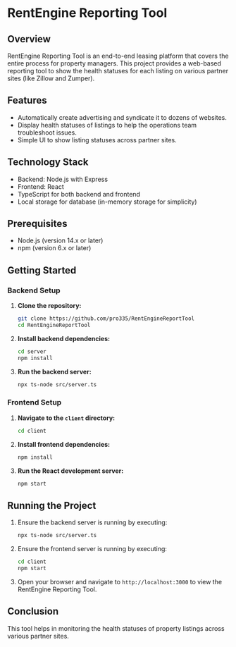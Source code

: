# RentEngine Reporting Tool

## Overview
RentEngine Reporting Tool is an end-to-end leasing platform that covers the entire process for property managers. This project provides a web-based reporting tool to show the health statuses for each listing on various partner sites (like Zillow and Zumper). 

## Features
- Automatically create advertising and syndicate it to dozens of websites.
- Display health statuses of listings to help the operations team troubleshoot issues.
- Simple UI to show listing statuses across partner sites.

## Technology Stack
- Backend: Node.js with Express
- Frontend: React
- TypeScript for both backend and frontend
- Local storage for database (in-memory storage for simplicity)

## Prerequisites
- Node.js (version 14.x or later)
- npm (version 6.x or later)

## Getting Started

### Backend Setup

1. **Clone the repository:**
    ```bash
    git clone https://github.com/pro335/RentEngineReportTool
    cd RentEngineReportTool
    ```

2. **Install backend dependencies:**
    ```bash
    cd server
    npm install
    ```

3. **Run the backend server:**
    ```bash
    npx ts-node src/server.ts
    ```

### Frontend Setup

1. **Navigate to the `client` directory:**
    ```bash
    cd client
    ```

2. **Install frontend dependencies:**
    ```bash
    npm install
    ```

3. **Run the React development server:**
    ```bash
    npm start
    ```

## Running the Project
1. Ensure the backend server is running by executing:
    ```bash
    npx ts-node src/server.ts
    ```

2. Ensure the frontend server is running by executing:
    ```bash
    cd client
    npm start
    ```

3. Open your browser and navigate to `http://localhost:3000` to view the RentEngine Reporting Tool.

## Conclusion
This tool helps in monitoring the health statuses of property listings across various partner sites.


